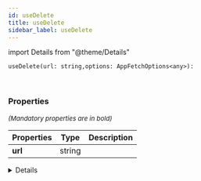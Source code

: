 ```yaml
---
id: useDelete
title: useDelete
sidebar_label: useDelete
---
```


import Details from "@theme/Details"


```tsx
useDelete(url: string,options: AppFetchOptions<any>): 
```
<br/>



### Properties

<font size="2"><i>(Mandatory properties are in bold)</i></font>

| Properties | Type | Description |
| --------- | ---- | ----------- |
| **url** | string |  |


<Details summary={<summary><b>Additional properties for advanced use cases</b></summary>}><div>

| Properties | Type | Description |
| --------- | ---- | ----------- |
| options | [AppFetchOptions](/framework-api/interfaces/AppFetchOptions.md)<any\> |  |


</div></Details>